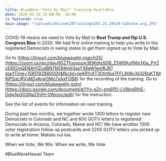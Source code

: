 ```yaml
---
title: BlueWave "Vote by Mail" Training Available
date: 2020-03-26 15:00:00 -10:00
is featured: true
main-image: "/uploads/Online%20Training%203.25.20%20-%20vote.org.JPG"
---
```


COVID-19 means we need to Vote by Mail to **Beat Trump and flip U.S. Congress Blue** in 2020.  We had first online training to help you write to the registered Democrats in swing states to get them signed up to Vote by Mail. 

Go to [https://tinyurl.com/bluewavehi-march25](https://zoom.us/rec/play/65Z7fuqopzw3EtKdtgSDB_Z5W9Xuf66s1XIa_PVZzE60UyQENAH1ZudBN7NS9AVdj3asYX6eW1eeIRJR?startTime=1585192880000&fbclid=IwAR1nXT3OtnNui7FFL908v3jl32RgKTlMRiPSqLjRVxM2yArwGMn7xAxFOB8) for the recording of the training.  Go to [https://tinyurl.com/bluewavehi-gotv](https://docs.google.com/document/d/1Yx-pZn-zm6PD-LV8kmRjhE-Ddw5p3G3NaZSVH-0Wxmc/edit) for the instruction.  

See the list of events for information on next training.  

During past two months, we together wrote 1300 letters to register new Democrats in Colorado and NC and 600 GOTV letters to registered Democrats in Arizona, Colorado, Maine and NC! We have another 1300 voter registration follow up postcards and 2200 GOTV letters you picked up to write at home. Mahalo nui loa.

When we Vote, We Win.
When we write, We Vote.

#BlueWaveHawaii Team